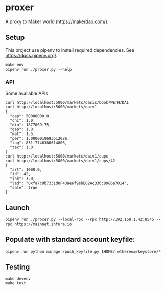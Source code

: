 # proxer

A proxy to Maker world (https://makerdao.com/).

## Setup

This project use pipenv to install required dependencies. See https://docs.pipenv.org/.

```
make env
pipenv run ./proxer.py --help
```

### API
Some available APIs
```
curl http://localhost:5000/markets/oasis/book/WETH/DAI
curl http://localhost:5000/markets/daiv1
{
  "cap": 50000000.0,
  "chi": 1.0,
  "din": 1877069.75,
  "gap": 1.0,
  "mat": 1.5,
  "per": 1.0000019693612086,
  "tag": 831.7746380614806,
  "tax": 1.0
}
curl http://localhost:5000/markets/daiv1/cups
curl http://localhost:5000/markets/daiv1/cups/42
{
  "art": 1000.0,
  "id": 42,
  "ink": 3.0,
  "lad": "0xfa7c0b7331d0F43ae6f9ebE02Ac336c8986a7014",
  "safe": true
}
```

## Launch

```
pipenv run ./proxer.py --local-rpc --rpc http://192.168.1.42:8545 --rpc https://mainnet.infura.io
```

## Populate with standard account keyfile:
```
pipenv run python manager/push_keyfile.py $HOME/.ethereum/keystore/*
```

## Testing

```
make devenv
make test
```
